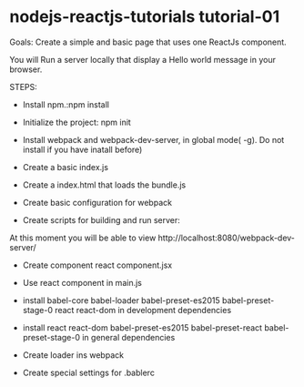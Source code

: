 # nodejs-reactjs-tutorials tutorial-01

Goals: Create a simple and basic page that uses one ReactJs component.

You will Run a server locally that display a Hello world message in your browser.


STEPS:

* Install npm.:npm install

* Initialize the project:
npm init

* Install webpack and webpack-dev-server, in global mode( -g). Do not install if you have inatall before)

* Create a basic index.js

* Create a index.html that loads the bundle.js

* Create basic configuration for webpack

* Create scripts for building and run server:


At this moment you will be able to view http://localhost:8080/webpack-dev-server/

* Create component react component.jsx

* Use react component in main.js

* install babel-core babel-loader babel-preset-es2015  babel-preset-stage-0  react  react-dom in development dependencies

* install react react-dom babel-preset-es2015 babel-preset-react babel-preset-stage-0 in general dependencies

* Create loader ins webpack

* Create special settings for .bablerc



